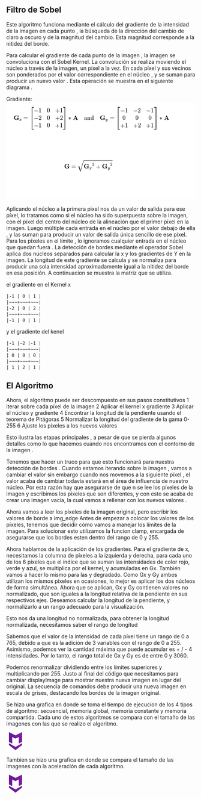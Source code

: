 Filtro de Sobel
---------------

Este algoritmo funciona mediante el cálculo del gradiente de la intensidad de la imagen en cada punto , 
la búsqueda de la dirección del cambio de claro a oscuro y de la magnitud del cambio. 
Esta magnitud corresponde a la nitidez del borde.

Para calcular el gradiente de cada punto de la imagen , la imagen se convoluciona con el Sobel Kernel. 
La convolución se realiza moviendo el núcleo a través de la imagen, un píxel a la vez. En cada píxel y
sus vecinos son ponderados por el valor correspondiente en el núcleo , y se
suman para producir un nuevo valor . Esta operación se muestra en el siguiente diagrama .

Gradiente: 
![alt text](https://github.com/Diana0205/HPC/blob/master/Entrega2/gradiente.png "Logo Title Text 1")

Aplicando el núcleo a la primera pixel nos da un valor de salida para ese píxel, 
lo tratamos como si el núcleo ha sido superpuesta sobre la imagen, con el píxel del centro del 
núcleo de la alineación que el primer pixel en la imagen. 
Luego múltiple cada entrada en el núcleo por el valor debajo de ella ,
y las suman para producir un valor de salida única sencillo de ese píxel.
Para los píxeles en el límite , lo ignoramos cualquier entrada en el núcleo que quedan fuera .
La detección de bordes mediante el operador Sobel aplica dos núcleos separados para 
calcular la x y los gradientes de Y en la imagen. La longitud de este gradiente se calcula 
y se normaliza para producir una sola intensidad aproximadamente igual a la nitidez del borde en esa posición.
A continuacion se muestra la matriz que se utiliza.

el gradiente en el Kernel x
~~~~~~~~~~~~~
|-1 | 0 | 1 |
|~~~+~~~+~~~|
|-2 | 0 | 2 |
|~~~+~~~+~~~|
|-1 | 0 | 1 |
~~~~~~~~~~~~~

y el gradiente del kenel
~~~~~~~~~~~~~
|-1 |-2 |-1 |
|~~~+~~~+~~~|
| 0 | 0 | 0 |
|~~~+~~~+~~~|
| 1 | 2 | 1 |
~~~~~~~~~~~~~


El Algoritmo
---------------
Ahora, el algoritmo puede ser descompuesto en sus pasos constitutivos
1 iterar sobre cada píxel de la imagen
2 Aplicar el kernel x gradiente
3 Aplicar el núcleo y gradiente
4 Encontrar la longitud de la pendiente usando el teorema de Pitágoras
5 Normalizar la longitud del gradiente de la gama 0-255
6 Ajuste los píxeles a los nuevos valores

Esto ilustra las etapas principales , a pesar de que se pierda algunos detalles como lo que hacemos cuando nos 
encontramos con el contorno de la imagen .

Tenemos que hacer un truco para que esto funcionará para nuestra detección de bordes .
Cuando estamos iterando sobre la imagen , vamos a cambiar el valor sin embargo cuando nos movemos
a la siguiente píxel , el valor acaba de cambiar todavía estará en el área de influencia de nuestro núcleo.
Por esta razón hay que asegurarse de que n se lee los píxeles de la imagen y escribimos los píxeles 
que son diferentes, y con esto se acaba de crear una imagen vacía, la cual vamos a rellenar con los nuevos valores .

Ahora vamos a leer los píxeles de la imagen original, pero escribir los valores de borde a img_edge
Antes de empezar a colocar los valores de los píxeles, tenemos que decidir cómo vamos a manejar los límites de la imagen. 
Para solucionar esto utilizamos la funcion clamp, encargada de asegurarse que los bordes esten dentro del rango de 0 y 255.

Ahora hablamos de la aplicación de los gradientes. 
Para el gradiente de x, necesitamos la columna de píxeles a la izquierda y derecha, para cada uno de los 6 píxeles 
que el índice que se suman las intensidades de color rojo, verde y azul, se multiplica por el kernel, y 
acumuladas en Gx. También vamos a hacer lo mismo para las y degradado. Como Gx y Gy ambos utilizan los 
mismos píxeles en ocasiones, lo mejor es aplicar los dos núcleos de forma simultánea.
Ahora que se aplican, Gx y Gy contienen valores no normalizado, que son iguales a la longitud 
relativa de la pendiente en sus respectivos ejes. Deseamos calcular la longitud de la pendiente, y normalizarlo
a un rango adecuado para la visualización.

Esto nos da una longitud no normalizada, para obtener la longitud normalizada, necesitamos saber el rango de longitud

Sabemos que el valor de la intensidad de cada píxel tiene un rango de 0 a 765, debido a que es 
la adición de 3 variables con el rango de 0 a 255. Asimismo, podemos ver la 
cantidad máxima que puede acumular es + / - 4 intensidades. Por lo tanto, el rango total de Gx y Gy es de entre 0 y 3060. 

Podemos renormalizar dividiendo entre los límites superiores y multiplicando por 255.
Justo al final del código que necesitamos para cambiar displayImage para mostrar nuestra nueva imagen 
en lugar del original. 
La secuencia de comandos debe producir una nueva imagen en escala de grises, destacando los bordes de la imagen original.
 
 
Se hizo una grafica en donde se toma el tiempo de ejecucion de los 4 tipos de algoritmo: secuencial,
memoria global, memoria constante y memoria compartida. Cada uno de estos algoritmos se compara con el
tamaño de las imagenes con las que se realizo el algoritmo.

![alt text](https://github.com/adam-p/markdown-here/raw/master/src/common/images/icon48.png "Logo Title Text 1")


Tambien se hizo una grafica en donde se compara el tamaño de las imagenes con la aceleración de cada algoritmo.

![alt text](https://github.com/adam-p/markdown-here/raw/master/src/common/images/icon48.png "Logo Title Text 1")






